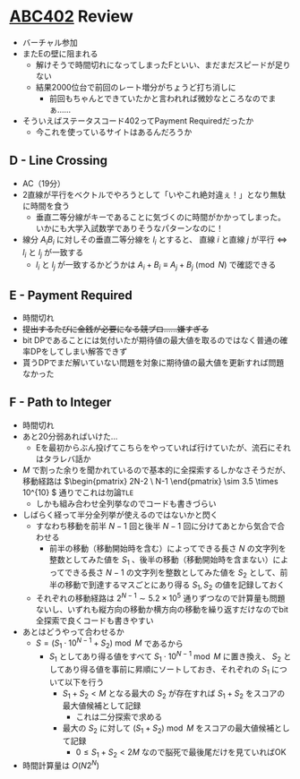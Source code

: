 # [ABC402](https://atcoder.jp/contests/abc402/tasks/abc402_d) Review
- バーチャル参加
- またEの壁に阻まれる
  - 解けそうで時間切れになってしまったFといい、まだまだスピードが足りない
  - 結果2000位台で前回のレート増分がちょうど打ち消しに
    - 前回もちゃんとできていたかと言われれば微妙なところなのでまぁ……
- そういえばステータスコード402ってPayment Requiredだったか
  - 今これを使っているサイトはあるんだろうか

## D - Line Crossing
- AC（19分）
- 2直線が平行をベクトルでやろうとして「いやこれ絶対違ぇ！」となり無駄に時間を食う
  - 垂直二等分線がキーであることに気づくのに時間がかかってしまった。いかにも大学入試数学でありそうなパターンなのに！
- 線分 $A_iB_i$ に対しその垂直二等分線を $l_i$ とすると、 直線 $i$ と直線 $j$ が平行 $\Leftrightarrow$ $l_i$ と $l_j$ が一致する
  - $l_i$ と $l_j$ が一致するかどうかは $A_i + B_i \equiv A_j + B_j \pmod N$ で確認できる

## E - Payment Required
- 時間切れ
- ~~提出するたびに金銭が必要になる競プロ……嫌すぎる~~
- bit DPであることには気付いたが期待値の最大値を取るのではなく普通の確率DPをしてしまい解答できず
- 貰うDPでまだ解いていない問題を対象に期待値の最大値を更新すれば問題なかった

## F - Path to Integer
- 時間切れ
- あと20分弱あればいけた…
  - Eを最初からぶん投げてこちらをやっていれば行けていたが、流石にそれはタラレバ話か
- $M$ で割った余りを聞かれているので基本的に全探索するしかなさそうだが、移動経路は $\begin{pmatrix} 2N-2 \\ N-1 \end{pmatrix} \sim 3.5 \times 10^{10} $ 通りでこれは勿論`TLE`
  - しかも組み合わせ全列挙なのでコードも書きづらい
- しばらく経って半分全列挙が使えるのではないかと閃く
  - すなわち移動を前半 $N-1$ 回と後半 $N-1$ 回に分けてあとから気合で合わせる
    - 前半の移動（移動開始時を含む）によってできる長さ $N$ の文字列を整数としてみた値を $S_1$ 、後半の移動（移動開始時を含まない）によってできる長さ $N-1$ の文字列を整数としてみた値を $S_2$ として、前半の移動で到達するマスごとにあり得る $S_1, S_2$ の値を記録しておく
  - それぞれの移動経路は $2^{N-1} \sim 5.2 \times 10^5$ 通りずつなので計算量も問題ないし、いずれも縦方向の移動か横方向の移動を繰り返すだけなのでbit全探索で良くコードも書きやすい
- あとはどうやって合わせるか
  - $S = (S_1 \cdot 10^{N-1} + S_2) \bmod M$ であるから
    - $S_1$ としてあり得る値をすべて $S_1 \cdot 10^{N-1} \bmod M$ に置き換え、 $S_2$ としてあり得る値を事前に昇順にソートしておき、それぞれの $S_1$ について以下を行う
      - $S_1 + S_2 < M$ となる最大の $S_2$ が存在すれば $S_1 + S_2$ をスコアの最大値候補として記録
        - これは二分探索で求める
      - 最大の $S_2$ に対して $(S_1 + S_2) \bmod M$ をスコアの最大値候補として記録
        - $0 \leq S_1 + S_2 < 2M$ なので脳死で最後尾だけを見ていればOK
- 時間計算量は $O(N2^N)$
